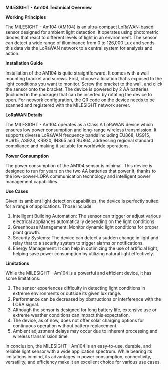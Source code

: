 **MILESIGHT - Am104 Technical Overview**

**Working Principles**

The MILESIGHT - Am104 (AM104) is an ultra-compact LoRaWAN-based sensor designed for ambient light detection. It operates using photometric diodes that react to different levels of light in an environment. The sensor can detect a wide range of illuminance from 0 to 126,000 Lux and sends this data via the LoRaWAN network to a central system for analysis and action.

**Installation Guide**

Installation of the AM104 is quite straightforward. It comes with a wall mounting bracket and screws. First, choose a location that's exposed to the light conditions you want to monitor. Screw the bracket to the wall, and click the sensor onto the bracket. The device is powered by 2 AA batteries (included in the package) that can be inserted by rotating the device to open. For network configuration, the QR code on the device needs to be scanned and registered with the MILESIGHT network server. 

**LoRaWAN Details**

The MILESIGHT - Am104 operates as a Class A LoRaWAN device which ensures low power consumption and long-range wireless transmission. It supports diverse LoRaWAN frequency bands including EU868, US915, AU915, AS923, KR920, IN865 and RU864, addressing regional standard compliance and making it suitable for worldwide operations.

**Power Consumption**

The power consumption of the AM104 sensor is minimal. This device is designed to run for years on the two AA batteries that power it, thanks to the low-power-LORA communication technology and intelligent power management capabilities.

**Use Cases**

Given its ambient light detection capabilities, the device is perfectly suited for a range of applications. Those include:

1. Intelligent Building Automation: The sensor can trigger or adjust various electrical appliances automatically depending on the light conditions.
2. Greenhouse Management: Monitor dynamic light conditions for proper plant growth.
3. Security Systems: The device can detect a sudden change in light and relay that to a security system to trigger alarms or notifications.
4. Energy Management: It can help in optimizing the use of artificial light, helping save power consumption by utilizing natural light effectively.
  
**Limitations**

While the MILESIGHT - Am104 is a powerful and efficient device, it has some limitations:

1. The sensor experiences difficulty in detecting light conditions in extreme environments or outside its given lux range.
2. Performance can be decreased by obstructions or interference with the LORA signal.
3. Although the sensor is designed for long battery life, extensive use or extreme weather conditions can impact this expectation.
4. The device, as of now, does not offer solar charging options for continuous operation without battery replacement.
5. Ambient adjustment delays may occur due to inherent processing and wireless transmission time. 

In conclusion, the MILESIGHT - Am104 is an easy-to-use, durable, and reliable light sensor with a wide application spectrum. While bearing its limitations in mind, its advantages in power consumption, connectivity, versatility, and efficiency make it an excellent choice for various use cases.